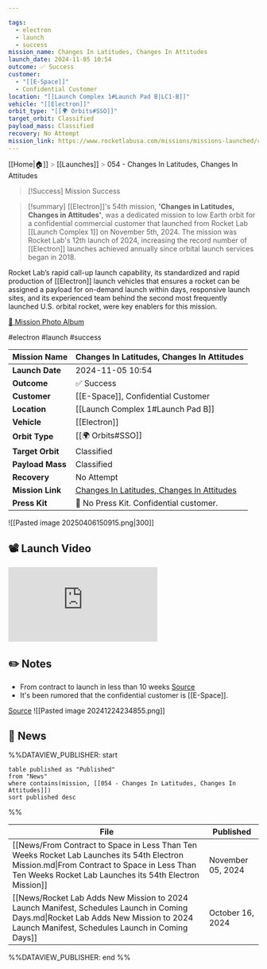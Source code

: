 ```yaml
---

tags:
  - electron
  - launch
  - success
mission_name: Changes In Latitudes, Changes In Attitudes
launch_date: 2024-11-05 10:54
outcome: ✅ Success
customer:
  - "[[E-Space]]"
  - Confidential Customer
location: "[[Launch Complex 1#Launch Pad B|LC1-B]]"
vehicle: "[[Electron]]"
orbit_type: "[[🌍 Orbits#SSO]]"
target_orbit: Classified
payload_mass: Classified
recovery: No Attempt
mission_link: https://www.rocketlabusa.com/missions/missions-launched/changes-in-latitudes-changes-in-attitudes/
---
```

[[Home|🏠]]  <span style="color: LightSlateGray">></span>  <span class="no-hover">[[Launches]]</span>  <span style="color: LightSlateGray">></span>  054 - Changes In Latitudes, Changes In Attitudes

>[!Success] Mission Success

>[!summary]
[[Electron]]'s 54th mission, **'Changes in Latitudes, Changes in Attitudes'**, was a dedicated mission to low Earth orbit for a confidential commercial customer that launched from Rocket Lab [[Launch Complex 1]] on November 5th, 2024. The mission was Rocket Lab's 12th launch of 2024, increasing the record number of [[Electron]] launches achieved annually since orbital launch services began in 2018. 
>
Rocket Lab’s rapid call-up launch capability, its standardized and rapid production of [[Electron]] launch vehicles that ensures a rocket can be assigned a payload for on-demand launch within days, responsive launch sites, and its experienced team behind the second most frequently launched U.S. orbital rocket, were key enablers for this mission.
>
[📸 Mission Photo Album](https://www.flickr.com/photos/rocketlab/albums/72177720321266011/)

#electron #launch #success

| **Mission Name** | Changes In Latitudes, Changes In Attitudes                                                                                                       |
| ---------------- | ------------------------------------------------------------------------------------------------------------------------------------------------ |
| **Launch Date**  | 2024-11-05 10:54                                                                                                                                 |
| **Outcome**      | ✅ Success                                                                                                                                        |
| **Customer**     | [[E-Space]], Confidential Customer                                                                                                               |
| **Location**     | [[Launch Complex 1#Launch Pad B]]                                                                                                                |
| **Vehicle**      | [[Electron]]                                                                                                                                     |
| **Orbit Type**   | [[🌍 Orbits#SSO]]                                                                                                                                |
| **Target Orbit** | Classified                                                                                                                                       |
| **Payload Mass** | Classified                                                                                                                                       |
| **Recovery**     | No Attempt                                                                                                                                       |
| **Mission Link** | [Changes In Latitudes, Changes In Attitudes](https://www.rocketlabusa.com/missions/missions-launched/changes-in-latitudes-changes-in-attitudes/) |
| **Press Kit**    | 🚫 No Press Kit. Confidential customer.                                                                                                          |


![[Pasted image 20250406150915.png|300]]


## 📽️ Launch Video

<div class="responsive-video">
<iframe src="https://www.youtube.com/embed/Pku19e-MHis" title="Rocket Lab&#39;s Electron - Changes In Latitudes, Changes In Attitudes Mission" frameborder="0" allow="accelerometer; autoplay; clipboard-write; encrypted-media; gyroscope; picture-in-picture; web-share" referrerpolicy="strict-origin-when-cross-origin" allowfullscreen></iframe>     
</div>

## ✏️ Notes

- From contract to launch in less than 10 weeks [Source](https://www.rocketlabusa.com/updates/from-contract-to-space-in-less-than-ten-weeks-rocket-lab-launches-its-54th-electron-mission/)
- It's been rumored that the confidential customer is [[E-Space]]. 

[Source](https://www.mbie.govt.nz/about/open-government-and-official-information/release-of-information/lists-of-ministerial-documents-by-portfolio/space#September)
![[Pasted image 20241224234855.png]]

## 📰 News
%%DATAVIEW_PUBLISHER: start
```
table published as "Published"
from "News"
where contains(mission, [[054 - Changes In Latitudes, Changes In Attitudes]])
sort published desc
```
%%

| File                                                                                                                                                                                                 | Published         |
| ---------------------------------------------------------------------------------------------------------------------------------------------------------------------------------------------------- | ----------------- |
| [[News/From Contract to Space in Less Than Ten Weeks Rocket Lab Launches its 54th Electron Mission.md\|From Contract to Space in Less Than Ten Weeks Rocket Lab Launches its 54th Electron Mission]] | November 05, 2024 |
| [[News/Rocket Lab Adds New Mission to 2024 Launch Manifest, Schedules Launch in Coming Days.md\|Rocket Lab Adds New Mission to 2024 Launch Manifest, Schedules Launch in Coming Days]]               | October 16, 2024  |

%%DATAVIEW_PUBLISHER: end %%